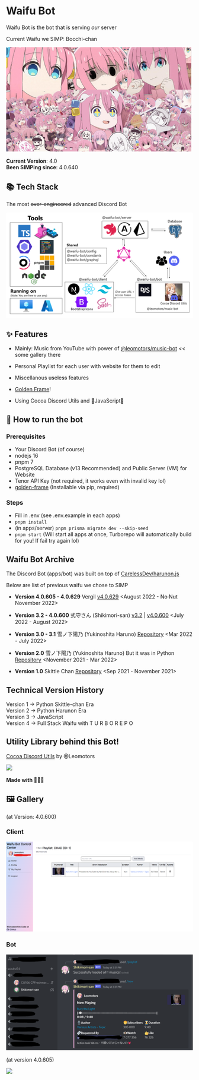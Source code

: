 # Waifu Bot

Waifu Bot is the bot that is serving _our_ server

Current Waifu we SIMP: Bocchi-chan

<img src="./images/bocchitakusan.png" width=500 />

**Current Version**: 4.0  
**Been SIMPing since**: 4.0.640

## 📚 Tech Stack

The most ~~over-engineered~~ advanced Discord Bot

![](./images/tech-stack.png)

## ✨ Features

- Mainly: Music from YouTube with power of [@leomotors/music-bot](https://github.com/Leomotors/music-bot#%EF%B8%8F-highlight) << some gallery there

- Personal Playlist for each user with website for them to edit

- Miscellanous ~~useless~~ features

- [Golden Frame](https://github.com/Leomotors/golden-frame)!

- Using Cocoa Discord Utils and 💛JavaScript💛

## 🐇 How to run the bot

### Prerequisites

- Your Discord Bot (of course)
- nodejs 16
- pnpm 7
- PostgreSQL Database (v13 Recommended) and Public Server (VM) for Website
- Tenor API Key (not required, it works even with invalid key lol)
- [golden-frame](https://github.com/Leomotors/golden-frame) (Installable via pip, required)

### Steps

- Fill in .env (see .env.example in each apps)
- `pnpm install`
- (in apps/server) `pnpm prisma migrate dev --skip-seed`
- `pnpm start` (Will start all apps at once, Turborepo will automatically build for you! If fail try again lol)

## Waifu Bot Archive

The Discord Bot (apps/bot) was built on top of [CarelessDev/harunon.js](https://github.com/CarelessDev/harunon.js)

Below are list of previous waifu we chose to SIMP

- **Version 4.0.605 - 4.0.629** Vergil [v4.0.629](https://github.com/leomotors/waifu-bot/tree/v4.0.629) <August 2022 - ~~No Nut~~ November 2022>

- **Version 3.2 - 4.0.600** 式守さん (Shikimori-san) [v3.2](https://github.com/leomotors/waifu-bot/tree/v3.2) | [v4.0.600](https://github.com/leomotors/waifu-bot/tree/v4.0.600) <July 2022 - August 2022>

- **Version 3.0 - 3.1** 雪ノ下陽乃 (Yukinoshita Haruno) [Repository](https://github.com/CarelessDev/harunon.js) <Mar 2022 - July 2022>

- **Version 2.0** 雪ノ下陽乃 (Yukinoshita Haruno) But it was in Python [Repository](https://github.com/CarelessDev/Harunon) <November 2021 - Mar 2022>

- **Version 1.0** Skittle Chan [Repository](https://github.com/CarelessDev/SIMP-Bot) <Sep 2021 - November 2021>

## Technical Version History

Version 1 -> Python Skittle-chan Era  
Version 2 -> Python Harunon Era  
Version 3 -> JavaScript  
Version 4 -> Full Stack Waifu with T U R B O R E P O

## Utility Library behind this Bot!

[Cocoa Discord Utils](https://github.com/Leomotors/cocoa-discord-utils) by @Leomotors

![](https://c.tenor.com/JjAZAfWSqQgAAAAC/gochiusa-cocoa.gif)

**Made with 💛💛💛**

## 🖼️ Gallery

(at Version: 4.0.600)

### Client

![](./images/client-page-playlist-id-1.png)

### Bot

![](./images/bot-command-playlist-1.png)

(at version 4.0.605)

![](https://pbs.twimg.com/media/FaSN9feUYAAU3yj?format=jpg&name=large)
